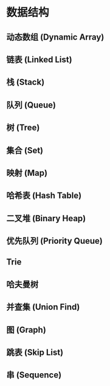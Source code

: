 # 数据结构
## 动态数组 (Dynamic Array)

## 链表 (Linked List)

## 栈 (Stack)

## 队列 (Queue)

## 树 (Tree)

## 集合 (Set)

## 映射 (Map)

## 哈希表 (Hash Table)

## 二叉堆 (Binary Heap)

## 优先队列 (Priority Queue)

## Trie

## 哈夫曼树

## 并查集 (Union Find)

## 图 (Graph)

## 跳表 (Skip List)

## 串 (Sequence)